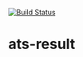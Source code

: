 [![Build Status](http://ubuntu-netfu.lan:4000/api/badges/randy.valis/ats-result/status.svg)](http://ubuntu-netfu.lan:4000/randy.valis/ats-result)

# ats-result